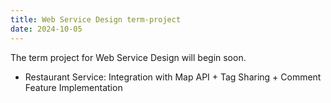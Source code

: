 ```yaml
---
title: Web Service Design term-project
date: 2024-10-05
---
```


The term project for Web Service Design will begin soon.

<!--more-->
- Restaurant Service: Integration with Map API + Tag Sharing + Comment Feature Implementation